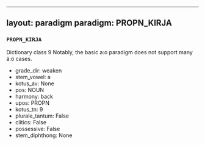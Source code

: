 
---
layout: paradigm
paradigm: PROPN_KIRJA
---
### ` PROPN_KIRJA `

Dictionary class 9 Notably, the basic a:o paradigm does not support many ä:ö cases.
* grade_dir: weaken
* stem_vowel: a
* kotus_av: None
* pos: NOUN
* harmony: back
* upos: PROPN
* kotus_tn: 9
* plurale_tantum: False
* clitics: False
* possessive: False
* stem_diphthong: None
